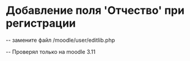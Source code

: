 # Добавление поля 'Отчество' при регистрации
-- замените файл /moodle/user/editlib.php

-- Проверял только на moodle 3.11
